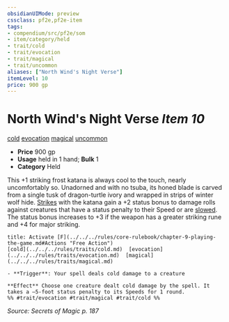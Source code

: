 ```yaml
---
obsidianUIMode: preview
cssclass: pf2e,pf2e-item
tags:
- compendium/src/pf2e/som
- item/category/held
- trait/cold
- trait/evocation
- trait/magical
- trait/uncommon
aliases: ["North Wind's Night Verse"]
itemLevel: 10
price: 900 gp
---
```

# North Wind's Night Verse *Item 10*  
[cold](../../../rules/traits/cold.md)  [evocation](../../../rules/traits/evocation.md)  [magical](../../../rules/traits/magical.md)  [uncommon](../../../rules/traits/uncommon.md)  

- **Price** 900 gp
- **Usage** held in 1 hand; **Bulk** 1
- **Category** Held

This +1 striking frost katana is always cool to the touch, nearly uncomfortably so. Unadorned and with no tsuba, its honed blade is carved from a single tusk of dragon-turtle ivory and wrapped in strips of winter wolf hide. [Strikes](../../../rules/actions/strike.md) with the katana gain a +2 status bonus to damage rolls against creatures that have a status penalty to their Speed or are [slowed](../../../rules/conditions.md#Slowed). The status bonus increases to +3 if the weapon has a greater striking rune and +4 for major striking.

```ad-embed-ability
title: Activate [F](../../../rules/core-rulebook/chapter-9-playing-the-game.md#Actions "Free Action")
[cold](../../../rules/traits/cold.md)  [evocation](../../../rules/traits/evocation.md)  [magical](../../../rules/traits/magical.md)  

- **Trigger**: Your spell deals cold damage to a creature

**Effect** Choose one creature dealt cold damage by the spell. It takes a –5-foot status penalty to its Speeds for 1 round.  
%% #trait/evocation #trait/magical #trait/cold %%
```

*Source: Secrets of Magic p. 187*
